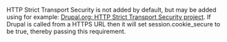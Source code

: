 HTTP Strict Transport Security is not added by default, but may be added using for example: [Drupal.org: HTTP Strict Transport Security project](https://drupal.org/project/hsts).
If Drupal is called from a HTTPS URL then it will set session.cookie_secure to be true, thereby passing this requirement.
